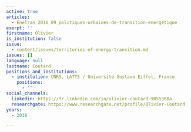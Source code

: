 ```yaml
---
active: true
articles:
  - EneTran_2016_09_politiques-urbaines-de-transition-energetique
exerpt: ''
firstname: Olivier
is_institution: false
issue:
  - content/issues/territories-of-energy-transition.md
issues: []
language: null
lastname: Coutard
positions_and_institutions:
  - institution: CNRS, LATTS / Université Gustave Eiffel, France
    positions:
      - ''
social_channels:
  linkedin: https://fr.linkedin.com/in/olivier-coutard-9055368a
  researchgate: https://www.researchgate.net/profile/Olivier-Coutard
years:
  - 2016

---
```

